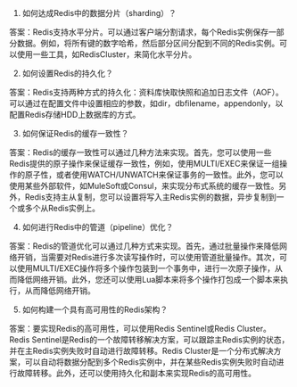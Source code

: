 

1. 如何达成Redis中的数据分片（sharding）？

答案：Redis支持水平分片。可以通过客户端分割请求，每个Redis实例保存一部分数据。例如，将所有键的数字哈希，然后部分区间分配到不同的Redis实例。可以使用一些工具，如RedisCluster，来简化水平分片。


2. 如何设置Redis的持久化？

答案：Redis支持两种方式的持久化：资料库快取快照和追加日志文件（AOF）。可以通过在配置文件中设置相应的参数，如dir，dbfilename，appendonly，以配置Redis存储HDD上数据库的方式。


3. 如何保证Redis的缓存一致性？

答案：Redis的缓存一致性可以通过几种方法来实现。首先，您可以使用一些Redis提供的原子操作来保证缓存一致性，例如，使用MULTI/EXEC来保证一组操作的原子性，或者使用WATCH/UNWATCH来保证事务的一致性。此外，您可以使用某些外部软件，如MuleSoft或Consul，来实现分布式系统的缓存一致性。另外，Redis支持主从复制，您可以设置将写入主Redis实例的数据，异步复制到一个或多个从Redis实例上。


4. 如何进行Redis中的管道（pipeline）优化？

答案：Redis的管道优化可以通过几种方式来实现。首先，通过批量操作来降低网络开销，当需要对Redis进行多次读写操作时，可以使用管道批量操作。其次，可以使用MULTI/EXEC操作将多个操作包装到一个事务中，进行一次原子操作，从而降低网络开销。此外，您还可以使用Lua脚本来将多个操作打包成一个脚本来执行，从而降低网络开销。


5. 如何构建一个具有高可用性的Redis架构？

答案：要实现Redis的高可用性，可以使用Redis Sentinel或Redis Cluster。Redis Sentinel是Redis的一个故障转移解决方案，可以跟踪主Redis实例的状态，并在主Redis实例失败时自动进行故障转移。Redis Cluster是一个分布式解决方案，可以自动将数据分配到多个Redis实例中，并在某些Redis实例失败时自动进行故障转移。此外，还可以使用持久化和副本来实现Redis的高可用性。